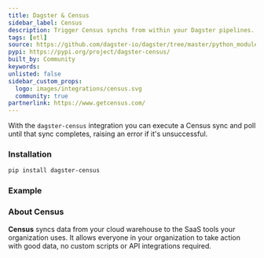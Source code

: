 ```yaml
---
title: Dagster & Census
sidebar_label: Census
description: Trigger Census synchs from within your Dagster pipelines.
tags: [etl]
source: https://github.com/dagster-io/dagster/tree/master/python_modules/libraries/dagster-census
pypi: https://pypi.org/project/dagster-census/
built_by: Community
keywords:
unlisted: false
sidebar_custom_props:
  logo: images/integrations/census.svg
  community: true
partnerlink: https://www.getcensus.com/
---
```


With the `dagster-census` integration you can execute a Census sync and poll until that sync completes, raising an error if it's unsuccessful.

### Installation

```bash
pip install dagster-census
```

### Example

<CodeExample path="docs_snippets/docs_snippets/integrations/census.py" language="python" />

### About Census

**Census** syncs data from your cloud warehouse to the SaaS tools your organization uses. It allows everyone in your organization to take action with good data, no custom scripts or API integrations required.
